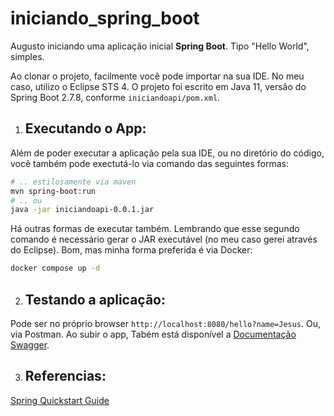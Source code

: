 # iniciando_spring_boot
Augusto iniciando uma aplicação inicial **Spring Boot**. Tipo "Hello World", simples.

Ao clonar o projeto, facilmente você pode importar na sua IDE. No meu caso, utilizo o Eclipse STS 4.
O projeto foi escrito em Java 11, versão do Spring Boot 2.7.8, conforme `iniciandoapi/pom.xml`.

1. ## Executando o App:
Além de poder executar a aplicação pela sua IDE, ou no diretório do código, você também pode exectutá-lo via comando das seguintes formas:
```bash
# .. estilosamente via maven
mvn spring-boot:run
# .. ou
java -jar iniciandoapi-0.0.1.jar
```
Há outras formas de executar também. Lembrando que esse segundo comando é necessário gerar o JAR executável (no meu caso gerei através do Eclipse).
Bom, mas minha forma preferida é via Docker:
```bash
docker compose up -d
```

2. ## Testando a aplicação:
Pode ser no próprio browser `http://localhost:8080/hello?name=Jesus`. Ou, via Postman.
Ao subir o app, Tabém está disponível a [Documentação Swagger](http://localhost:8080/swagger-ui/index.html).

3. ## Referencias:
[Spring Quickstart Guide](https://spring.io/quickstart)

